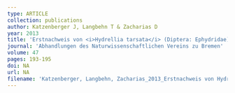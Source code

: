 ```yaml
---
type: ARTICLE
collection: publications
author: Katzenberger J, Langbehn T & Zacharias D
year: 2013
title: 'Erstnachweis von <i>Hydrellia tarsata</i> (Diptera: Ephydridae) f&uuml;r Bremen in Bl&uuml;ten von <i>Stratiotes aloides</i>'
journal: 'Abhandlungen des Naturwissenschaftlichen Vereins zu Bremen'
volume: 47
pages: 193-195
doi: NA
url: NA
filename: 'Katzenberger, Langbehn, Zacharias_2013_Erstnachweis von Hydrellia tarsata (Diptera Ephydridae) .pdf'
---
```

